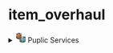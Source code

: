 # item_overhaul

<details>
<summary><img src="./doc/job_adertisements/puplic/icon_institutions_blank.png" width="20" /> Puplic Services</summary>

<img src="./doc/Screenshot_109.png" /><img src="./doc/Screenshot_109.png" />
</details>
